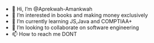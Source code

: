 - 👋 Hi, I’m @Aprekwah-Amankwah
- 👀 I’m interested in books and making money exclusively
- 🌱 I’m currently learning JS,Java and COMPTIAA+
- 💞️ I’m looking to collaborate on software engineering
- 📫 How to reach me DONT

<!---
Aprekwah-Amankwah/Aprekwah-Amankwah is a ✨ special ✨ repository because its `README.md` (this file) appears on your GitHub profile.
You can click the Preview link to take a look at your changes.
--->

